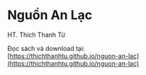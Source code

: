 # Nguồn An Lạc

HT. Thích Thanh Từ

Đọc sách và download tại:  
[https://thichthanhtu.github.io/nguon-an-lac](https://thichthanhtu.github.io/nguon-an-lac)
